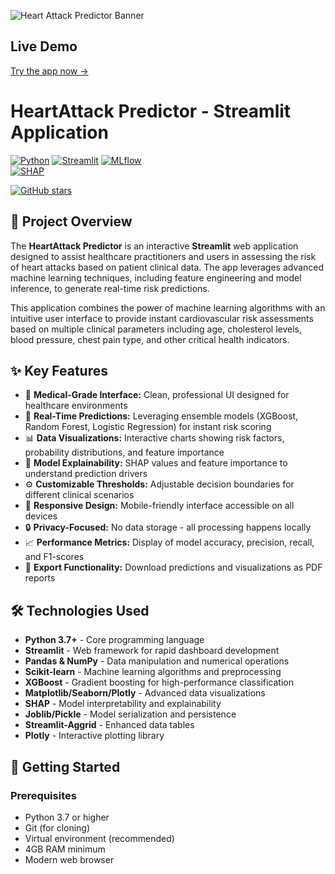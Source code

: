 ![Heart Attack Predictor Banner](https://user-gen-media-assets.s3.amazonaws.com/gpt4o_images/93fa7be2-550c-49c4-8e3c-c640aa8cba0e.png)
##  Live Demo
[Try the app now →](https://heartattack-predictor---app-app-1123.streamlit.app/)

# HeartAttack Predictor - Streamlit Application

[![Python](https://img.shields.io/badge/Python-3.7+-blue.svg)](https://www.python.org/downloads/)
[![Streamlit](https://img.shields.io/badge/Streamlit-1.0+-red.svg)](https://streamlit.io/)
[![MLflow](https://img.shields.io/badge/MLflow-1.25+-orange.svg)](https://mlflow.org/)  
[![SHAP](https://img.shields.io/badge/SHAP-0.41+-blue.svg)](https://github.com/slundberg/shap)


[![GitHub stars](https://img.shields.io/github/stars/akashanupkumar1123/HeartAttack-Predictor---Streamlit-App.svg)](https://github.com/akashanupkumar1123/HeartAttack-Predictor---Streamlit-App/stargazers)

## 🔬 Project Overview

The **HeartAttack Predictor** is an interactive **Streamlit** web application designed to assist healthcare practitioners and users in assessing the risk of heart attacks based on patient clinical data. The app leverages advanced machine learning techniques, including feature engineering and model inference, to generate real-time risk predictions.

This application combines the power of machine learning algorithms with an intuitive user interface to provide instant cardiovascular risk assessments based on multiple clinical parameters including age, cholesterol levels, blood pressure, chest pain type, and other critical health indicators.

## ✨ Key Features

- 🏥 **Medical-Grade Interface:** Clean, professional UI designed for healthcare environments
- 🤖 **Real-Time Predictions:** Leveraging ensemble models (XGBoost, Random Forest, Logistic Regression) for instant risk scoring
- 📊 **Data Visualizations:** Interactive charts showing risk factors, probability distributions, and feature importance
- 🧠 **Model Explainability:** SHAP values and feature importance to understand prediction drivers
- ⚙️ **Customizable Thresholds:** Adjustable decision boundaries for different clinical scenarios
- 📱 **Responsive Design:** Mobile-friendly interface accessible on all devices
- 🔒 **Privacy-Focused:** No data storage - all processing happens locally
- 📈 **Performance Metrics:** Display of model accuracy, precision, recall, and F1-scores
- 💾 **Export Functionality:** Download predictions and visualizations as PDF reports

## 🛠️ Technologies Used

- **Python 3.7+** - Core programming language
- **Streamlit** - Web framework for rapid dashboard development
- **Pandas & NumPy** - Data manipulation and numerical operations
- **Scikit-learn** - Machine learning algorithms and preprocessing
- **XGBoost** - Gradient boosting for high-performance classification
- **Matplotlib/Seaborn/Plotly** - Advanced data visualizations
- **SHAP** - Model interpretability and explainability
- **Joblib/Pickle** - Model serialization and persistence
- **Streamlit-Aggrid** - Enhanced data tables
- **Plotly** - Interactive plotting library

## 🚀 Getting Started

### Prerequisites

- Python 3.7 or higher
- Git (for cloning)
- Virtual environment (recommended)
- 4GB RAM minimum
- Modern web browser






